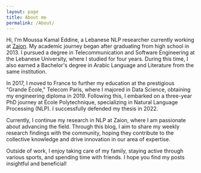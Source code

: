 ```yaml
---
layout: page
title: About me
permalink: /About/
---
```


Hi, I’m Moussa Kamal Eddine, a Lebanese NLP researcher currently working at [Zaion](https://zaion.ai/). My academic journey began after graduating from high school in 2013. I pursued a degree in Telecommunication and Software Engineering at the Lebanese University, where I studied for four years. During this time, I also earned a Bachelor's degree in Arabic Language and Literature from the same institution.

In 2017, I moved to France to further my education at the prestigious "Grande École," Telecom Paris, where I majored in Data Science, obtaining my engineering diploma in 2019. Following this, I embarked on a three-year PhD journey at École Polytechnique, specializing in Natural Language Processing (NLP). I successfully defended my thesis in 2022.

Currently, I continue my research in NLP at Zaion, where I am passionate about advancing the field. Through this blog, I aim to share my weekly research findings with the community, hoping they contribute to the collective knowledge and drive innovation in our area of expertise.

Outside of work, I enjoy taking care of my family, staying active through various sports, and spending time with friends. I hope you find my posts insightful and beneficial!

